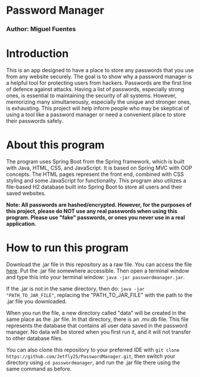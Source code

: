 # Password Manager
### Author: Miguel Fuentes

# Introduction
This is an app designed to have a place to store any passwords that you use from any website securely. The goal is to show why a password manager is a helpful tool for protecting users from
hackers. Passwords are the first line of defence against attacks. Having a list of passwords, especially strong ones, is essential to maintaining the security of all systems. However,
memorizing many simultaneously, especially the unique and stronger ones, is exhausting. This project will help inform people who may be skeptical of using a tool like a password manager or need a convenient place to store their passwords safely.

# About this program
The program uses Spring Boot from the Spring framework, which is built with Java, HTML, CSS, and JavaScript. It is based on Spring MVC with OOP concepts. The HTML pages represent the front end, combined with CSS styling and some JavaScript for functionality. This program also utilizes a file-based H2 database built into Spring Boot to store all users and their saved websites.

**Note: All passwords are hashed/encrypted. However, for the purposes of this project, please do NOT use any real passwords when using this program. Please use "fake" passwords, or ones you never use in a real application.**

# How to run this program
Download the .jar file in this repository as a raw file. You can access the file [here](https://github.com/Jetfly25/PasswordManager/blob/main/passwordmanager/passwordmanager.jar). Put the .jar file somewhere accessible. Then open a terminal window and type this into your terminal window: `java -jar passwordmanager.jar`. 

If the .jar is not in the same directory, then do: `java -jar "PATH_TO_JAR_FILE"`, replacing the "PATH_TO_JAR_FILE" with the path to the .jar file you downloaded. 

When you run the file, a new directory called "data" will be created in the same place as the .jar file. In that directory, there is an .mv.db file. This file represents the database that contains all user data saved in the password manager. No data will be stored when you first run it, and it will not transfer to other database files.

You can also clone this repository to your preferred IDE with `git clone https://github.com/Jetfly25/PasswordManager.git`, then switch your directory using `cd passwordmanager`, and run the .jar file there using the same command as before.
